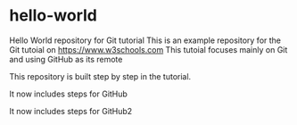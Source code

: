 # hello-world
Hello World repository for Git tutorial
This is an example repository for the Git tutoial on https://www.w3schools.com
This tutoial focuses mainly on Git and using GitHub as its remote

This repository is built step by step in the tutorial.

It now includes steps for GitHub

It now includes steps for GitHub2
